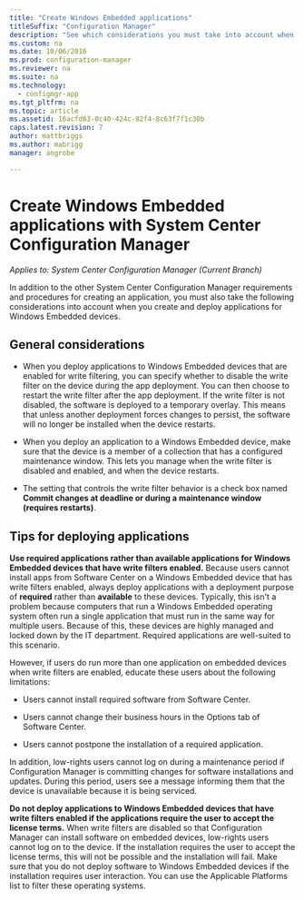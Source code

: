 ```yaml
---
title: "Create Windows Embedded applications"
titleSuffix: "Configuration Manager"
description: "See which considerations you must take into account when you create and deploy applications for Windows Embedded devices."
ms.custom: na
ms.date: 10/06/2016
ms.prod: configuration-manager
ms.reviewer: na
ms.suite: na
ms.technology:
  - configmgr-app
ms.tgt_pltfrm: na
ms.topic: article
ms.assetid: 16acfd63-0c40-424c-82f4-8c63f7f1c30b
caps.latest.revision: 7
author: mattbriggsms.author: mabriggmanager: angrobe

---
```

# Create Windows Embedded applications with System Center Configuration Manager*Applies to: System Center Configuration Manager (Current Branch)*
In addition to the other System Center Configuration Manager requirements and procedures for creating an application, you must also take the following considerations into account when you create and deploy applications for Windows Embedded devices.  

## General considerations  

-   When you deploy applications to Windows Embedded devices that are enabled for write filtering, you can specify whether to disable the write filter on the device during the app deployment. You can then choose to restart the write filter after the app deployment. If the write filter is not disabled, the software is deployed to a temporary overlay. This means that unless another deployment forces changes to persist, the software will no longer be installed when the device restarts.  

-   When you deploy an application to a Windows Embedded device, make sure that the device is a member of a collection that has a configured maintenance window. This lets you manage when the write filter is disabled and enabled, and when the device restarts.  

-   The setting that controls the write filter behavior is a check box named **Commit changes at deadline or during a maintenance window (requires restarts)**.  

## Tips for deploying applications  

**Use required applications rather than available applications for Windows Embedded devices that have write filters enabled.** Because users cannot install apps from Software Center on a Windows Embedded device that has write filters enabled, always deploy applications with a deployment purpose of **required** rather than **available** to these devices. Typically, this isn't a problem because computers that run a Windows Embedded operating system often run a single application that must run in the same way for multiple users. Because of this, these devices are highly managed and locked down by the IT department. Required applications are well-suited to this scenario.

 However, if users do run more than one application on embedded devices when write filters are enabled, educate these users about the following limitations:  

-   Users cannot install required software from Software Center.  

-   Users cannot change their business hours in the Options tab of Software Center.  

-   Users cannot postpone the installation of a required application.  

In addition, low-rights users cannot log on during a maintenance period if Configuration Manager is committing changes for software installations and updates. During this period, users see a message informing them that the device is unavailable because it is being serviced.  

**Do not deploy applications to Windows Embedded devices that have write filters enabled if the applications require the user to accept the license terms.** When write filters are disabled so that Configuration Manager can install software on embedded devices, low-rights users cannot log on to the device. If the installation requires the user to accept the license terms, this will not be possible and the installation will fail. Make sure that you do not deploy software to Windows Embedded devices if the installation requires user interaction. You can use the Applicable Platforms list to filter these operating systems.  
